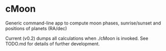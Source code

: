 # cMoon
Generic command-line app to compute moon phases, sunrise/sunset and positions of planets (RA/dec)

Current (v0.2) dumps all calculations when ./cMoon is invoked. See TODO.md for details of further development.
